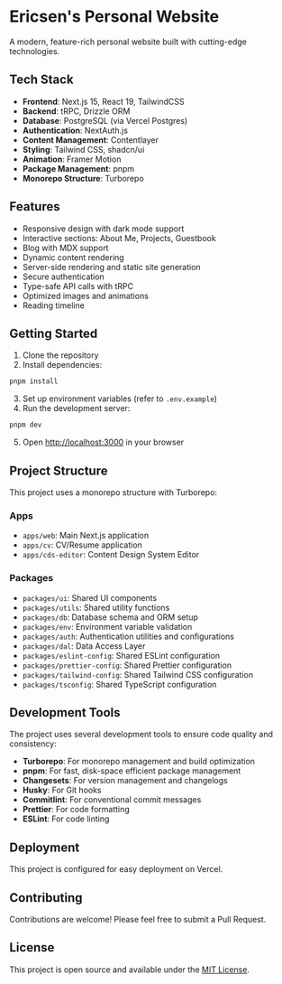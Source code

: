 # Ericsen's Personal Website

A modern, feature-rich personal website built with cutting-edge technologies.

## Tech Stack

- **Frontend**: Next.js 15, React 19, TailwindCSS
- **Backend**: tRPC, Drizzle ORM
- **Database**: PostgreSQL (via Vercel Postgres)
- **Authentication**: NextAuth.js
- **Content Management**: Contentlayer
- **Styling**: Tailwind CSS, shadcn/ui
- **Animation**: Framer Motion
- **Package Management**: pnpm
- **Monorepo Structure**: Turborepo

## Features

- Responsive design with dark mode support
- Interactive sections: About Me, Projects, Guestbook
- Blog with MDX support
- Dynamic content rendering
- Server-side rendering and static site generation
- Secure authentication
- Type-safe API calls with tRPC
- Optimized images and animations
- Reading timeline

## Getting Started

1. Clone the repository
2. Install dependencies:

```bash
pnpm install
```

3. Set up environment variables (refer to `.env.example`)
4. Run the development server:

```bash
pnpm dev
```

5. Open [http://localhost:3000](http://localhost:3000) in your browser

## Project Structure

This project uses a monorepo structure with Turborepo:

### Apps

- `apps/web`: Main Next.js application
- `apps/cv`: CV/Resume application
- `apps/cds-editor`: Content Design System Editor

### Packages

- `packages/ui`: Shared UI components
- `packages/utils`: Shared utility functions
- `packages/db`: Database schema and ORM setup
- `packages/env`: Environment variable validation
- `packages/auth`: Authentication utilities and configurations
- `packages/dal`: Data Access Layer
- `packages/eslint-config`: Shared ESLint configuration
- `packages/prettier-config`: Shared Prettier configuration
- `packages/tailwind-config`: Shared Tailwind CSS configuration
- `packages/tsconfig`: Shared TypeScript configuration

## Development Tools

The project uses several development tools to ensure code quality and consistency:

- **Turborepo**: For monorepo management and build optimization
- **pnpm**: For fast, disk-space efficient package management
- **Changesets**: For version management and changelogs
- **Husky**: For Git hooks
- **Commitlint**: For conventional commit messages
- **Prettier**: For code formatting
- **ESLint**: For code linting

## Deployment

This project is configured for easy deployment on Vercel.

## Contributing

Contributions are welcome! Please feel free to submit a Pull Request.

## License

This project is open source and available under the [MIT License](LICENSE).
